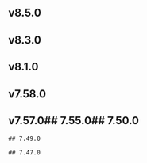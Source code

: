 ## v8.5.0
## v8.3.0
## v8.1.0
## v7.58.0
## v7.57.0## 7.55.0## 7.50.0
    ## 7.49.0    
    
    ## 7.47.0    
    